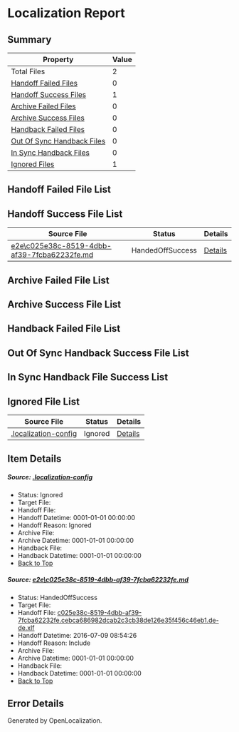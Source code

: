 # <a name='report-top'></a> Localization Report

## Summary
 Property | Value 
 -------- | ----- 
 Total Files | 2
[ Handoff Failed Files ](#handoff-failed-list)| 0
[ Handoff Success Files ](#handoff-success-list)| 1
[ Archive Failed Files ](#archive-failed-list)| 0
[ Archive Success Files ](#archive-success-list)| 0
[ Handback Failed Files ](#handback-failed-list)| 0
[ Out Of Sync Handback Files ](#outofsync-handback-success-list)| 0
[ In Sync Handback Files ](#insync-handback-success-list)| 0
[ Ignored Files ](#ignored-list)| 1

## <a name='handoff-failed-list'></a> Handoff Failed File List

## <a name='handoff-success-list'></a> Handoff Success File List
 Source File | Status | Details 
 ----------- | ------ | ------- 
 [e2e\c025e38c-8519-4dbb-af39-7fcba62232fe.md](https://github.com/OpenLocalizationTestOrg/oltest/blob/350b2402ab6bb1845eeb1b4eb7848aa891349146/e2e/c025e38c-8519-4dbb-af39-7fcba62232fe.md) | HandedOffSuccess | [Details](#6db331378e8b32fabded407e3cab94a6b7701e3f1)

## <a name='archive-failed-list'></a> Archive Failed File List

## <a name='archive-success-list'></a> Archive Success File List

## <a name='handback-failed-list'></a> Handback Failed File List

## <a name='outofsync-handback-success-list'></a> Out Of Sync Handback Success File List

## <a name='insync-handback-success-list'></a> In Sync Handback File Success List

## <a name='ignored-list'></a> Ignored File List
 Source File | Status | Details 
 ----------- | ------ | ------- 
 [.localization-config](https://github.com/OpenLocalizationTestOrg/oltest/blob/350b2402ab6bb1845eeb1b4eb7848aa891349146/.localization-config) | Ignored | [Details](#3d4f252ac210baf56311d7e97dcc2db10974dbd20)

## Item Details
##### <a name='3d4f252ac210baf56311d7e97dcc2db10974dbd20'></a> Source: [.localization-config](https://github.com/OpenLocalizationTestOrg/oltest/blob/350b2402ab6bb1845eeb1b4eb7848aa891349146/.localization-config)
* Status: Ignored
* Target File: 
* Handoff File: 
* Handoff Datetime: 0001-01-01 00:00:00
* Handoff Reason: Ignored
* Archive File: 
* Archive Datetime: 0001-01-01 00:00:00
* Handback File: 
* Handback Datetime: 0001-01-01 00:00:00
* [Back to Top](#report-top)

##### <a name='6db331378e8b32fabded407e3cab94a6b7701e3f1'></a> Source: [e2e\c025e38c-8519-4dbb-af39-7fcba62232fe.md](https://github.com/OpenLocalizationTestOrg/oltest/blob/350b2402ab6bb1845eeb1b4eb7848aa891349146/e2e/c025e38c-8519-4dbb-af39-7fcba62232fe.md)
* Status: HandedOffSuccess
* Target File: 
* Handoff File: [c025e38c-8519-4dbb-af39-7fcba62232fe.cebca686982dcab2c3cb38de126e35f456c46eb1.de-de.xlf](https://github.com/OpenLocalizationTestOrg/olhandoff-e2e/blob/9477844bc4856a7cad226c4d6fadbd957ed3ee0f/ol-handoff/OpenLocalizationTestOrg/oltest-dede-fly/ci/ht/c025e38c-8519-4dbb-af39-7fcba62232fe.cebca686982dcab2c3cb38de126e35f456c46eb1.de-de.xlf)
* Handoff Datetime: 2016-07-09 08:54:26
* Handoff Reason: Include
* Archive File: 
* Archive Datetime: 0001-01-01 00:00:00
* Handback File: 
* Handback Datetime: 0001-01-01 00:00:00
* [Back to Top](#report-top)


## Error Details

Generated by OpenLocalization.
